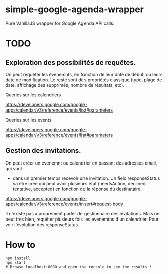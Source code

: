 # simple-google-agenda-wrapper

Pure VanillaJS wrapper for Google Agenda API calls.


# TODO

## Exploration des possibilités de requêtes.

On peut requêter les évenemnts, en fonction de leur date de début, ou leurs date de
modification.
Le reste sont des propriétés classique (type, plage de date, affichage des supprimés, nombre de résultats, etc).

Queries sur les calendriers

https://developers.google.com/google-apps/calendar/v3/reference/events/list#parameters

Queries sur les events

https://developers.google.com/google-apps/calendar/v3/reference/events/list#parameters


## Gestion des invitations.



On peut créer un évenemnt ou calendrier en passant des adresses email, qui vont :
- dans un premier temps recevoir une invitation.
Un field responseStatus va être crée qui peut avoir plusieurs état (needsAction, declined, tentative, accepted) en fonction
de la réponse du destinataire.

https://developers.google.com/google-apps/calendar/v3/reference/events/insert#request-body

Il n'existe pas a proprement parler de gestionnaire des invitations.
Mais on peut très bien, requêter plusieurs fois les évenemtns d'un calendrier.
Pour voir l'évolution des responseStatus.


# How to

```
npm install
npm start
# Browse localhost:8080 and open the console to see the results !
```
